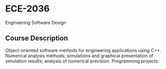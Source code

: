 # ECE-2036
Engineering Software Design 
## Course Description
Object-oriented	software	methods	for	engineering	applications using	C++. Numerical	analysis	methods;	simulations	and	graphical	presentation	of	simulation	results;	analysis of	numerical	precision.	Programming	projects.
